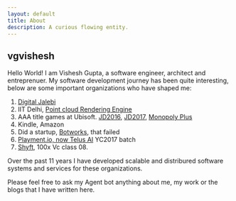 ```yaml
---
layout: default
title: About
description: A curious flowing entity.
---
```

## vgvishesh
Hello World! I am Vishesh Gupta, a software engineer, architect and entreprenuer. My software development journey has been quite interesting, below are some important organizations who have shaped me:
1. [Digital Jalebi](https://www.digitaljalebi.com/)
2. IIT Delhi, [Point cloud Rendering Engine](https://www.youtube.com/watch?v=vnP9Drw8TDE)
3. AAA title games at Ubisoft. [JD2016](https://en.wikipedia.org/wiki/Just_Dance_2016), [JD2017](https://en.wikipedia.org/wiki/Just_Dance_2017), [Monopoly Plus](https://www.ubisoft.com/en-gb/game/monopoly/monopoly)
4. Kindle, Amazon
5. Did a startup, [Botworks](), that failed
6. [Playment.io, now Telus AI](https://www.telusinternational.com/solutions/ai-data-solutions?INTCMP=ti_playment) YC2017 batch
7. [Shyft](https://shyft.to/), 100x Vc class 08. 

Over the past 11 years I have developed scalable and distribured software systems and services for these organizations. 

Please feel free to ask my Agent bot anything about me, my work or the blogs that I have written here.

<p id='root'></p>
<script>
    window.__EMBEDDED_DATA__ = {
      client: {
        contextId: "42967a50-bde5-4c20-9fd5-a8268c7ee613",
        authKey: "TNTbN4zC"
      },
      customData: {
        botName: `Vishesh's Agent`
      },
      containerDiv: 'root',
    };
  </script>
<script src="https://embeddable-chatbot.s3.ap-south-1.amazonaws.com/index.js"></script>

